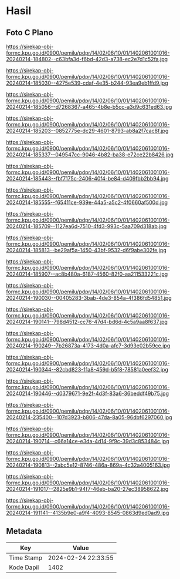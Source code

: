 # Hasil

## Foto C Plano

https://sirekap-obj-formc.kpu.go.id/0900/pemilu/pdpr/14/02/06/10/01/1402061001016-20240214-184802--c63bfa3d-f6bd-42d3-a738-ec2e7d1c52fa.jpg

https://sirekap-obj-formc.kpu.go.id/0900/pemilu/pdpr/14/02/06/10/01/1402061001016-20240214-185030--4275e539-cdaf-4e35-b244-93ea9eb1ffd9.jpg

https://sirekap-obj-formc.kpu.go.id/0900/pemilu/pdpr/14/02/06/10/01/1402061001016-20240214-185056--d7268367-a465-4b8e-b5cc-a3d9c631ed63.jpg

https://sirekap-obj-formc.kpu.go.id/0900/pemilu/pdpr/14/02/06/10/01/1402061001016-20240214-185203--0852775e-dc29-4601-8793-ab8a2f7cac8f.jpg

https://sirekap-obj-formc.kpu.go.id/0900/pemilu/pdpr/14/02/06/10/01/1402061001016-20240214-185337--049547cc-9046-4b82-ba38-e72ce22b8426.jpg

https://sirekap-obj-formc.kpu.go.id/0900/pemilu/pdpr/14/02/06/10/01/1402061001016-20240214-185443--fbf7175c-2406-40f4-be84-d409fbb2bb94.jpg

https://sirekap-obj-formc.kpu.go.id/0900/pemilu/pdpr/14/02/06/10/01/1402061001016-20240214-185555--f65411ce-939e-44a5-a5c2-4f0660af500d.jpg

https://sirekap-obj-formc.kpu.go.id/0900/pemilu/pdpr/14/02/06/10/01/1402061001016-20240214-185709--1127ea6d-7510-4fd3-993c-5aa709d318ab.jpg

https://sirekap-obj-formc.kpu.go.id/0900/pemilu/pdpr/14/02/06/10/01/1402061001016-20240214-185813--be29af5a-1450-43bf-9532-d6f9abe302fe.jpg

https://sirekap-obj-formc.kpu.go.id/0900/pemilu/pdpr/14/02/06/10/01/1402061001016-20240214-185907--ac8b480a-6187-4560-82f0-aa211533221c.jpg

https://sirekap-obj-formc.kpu.go.id/0900/pemilu/pdpr/14/02/06/10/01/1402061001016-20240214-190030--00405283-3bab-4de3-854a-4f386fd54851.jpg

https://sirekap-obj-formc.kpu.go.id/0900/pemilu/pdpr/14/02/06/10/01/1402061001016-20240214-190141--798d4512-cc76-47d4-bd6d-4c5a9aa8f637.jpg

https://sirekap-obj-formc.kpu.go.id/0900/pemilu/pdpr/14/02/06/10/01/1402061001016-20240214-190249--7b26873a-4173-4d0a-afc7-3d93e02b59ce.jpg

https://sirekap-obj-formc.kpu.go.id/0900/pemilu/pdpr/14/02/06/10/01/1402061001016-20240214-190344--82cbd823-11a8-459d-b5f8-78581a0eef32.jpg

https://sirekap-obj-formc.kpu.go.id/0900/pemilu/pdpr/14/02/06/10/01/1402061001016-20240214-190446--d0379671-9e2f-4d3f-83a6-36beddf49b75.jpg

https://sirekap-obj-formc.kpu.go.id/0900/pemilu/pdpr/14/02/06/10/01/1402061001016-20240214-235400--107d3923-b806-47da-8a05-96dbf6297060.jpg

https://sirekap-obj-formc.kpu.go.id/0900/pemilu/pdpr/14/02/06/10/01/1402061001016-20240214-190714--c66a14ce-e3da-4d14-9f9c-39d3c853484c.jpg

https://sirekap-obj-formc.kpu.go.id/0900/pemilu/pdpr/14/02/06/10/01/1402061001016-20240214-190813--2abc5e12-8746-486a-869a-4c32a4005163.jpg

https://sirekap-obj-formc.kpu.go.id/0900/pemilu/pdpr/14/02/06/10/01/1402061001016-20240214-191017--2825e9b1-94f7-46eb-ba20-27ec38958622.jpg

https://sirekap-obj-formc.kpu.go.id/0900/pemilu/pdpr/14/02/06/10/01/1402061001016-20240214-191141--4135b9e0-a9f4-4093-8545-0863d9ed0ad9.jpg


## Metadata

| Key        | Value               |
| ---------- | ------------------- |
| Time Stamp | 2024-02-24 22:33:55 |
| Kode Dapil | 1402                |



